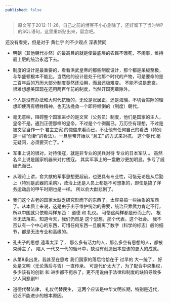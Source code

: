 ```yaml
---
published: false
---
```

>原文写于2012-11-26，自己之前的博客不小心删除了，还好留下了当时WP的SQL语句，这里重新贴出来，留念吧。

还没有看完，但是对于 黄仁宇 的不少观点 深表赞同
* 明朝（其他朝代亦然）的最高目的就是使最底层的农民不饿死，不闹事，维持最上层的统治永远下去。

* 制度的设计是最重要的，看看洪武皇帝的那些制度设计，那个都是呆板至极，与华盛顿根本不能比。当然他的设计是处于他那个时代的产物，可是要命的是二百年后的万历大部分制度竟然还沿用，而且还极难变。 不能不说是悲哀。 很难想想美国现在还用两百年前的制度，当然开国宪章除外。

* 个人是没有办法和大时代抗衡的，无论是张居正，还是海瑞，不切合实际的理想即使再有牺牲精神，也无法挽救一个即将倾倒的（制度）朝代。

* 毫无意味，阻碍整个国家进步的是文官（公务员）制度，他们是国家的主人，皇帝不是。遇到正德那样的皇帝，不过是个个例而已。万历空有理想，不过是被文官当作一个 君主立宪 的傀儡来看而已，不让他有任何自己的看法（特别是一些“创新”的看法）。一旦皇帝开始以 “怠工” 的方式来对抗。 这个朝代 毫无疑问，必须要灭亡了。*

* 军事上说的很对，对待倭寇，就是非专业的民兵对待 专业的日本军队 。 虽然名义上说是国家机器来对付倭寇。 其实军事上的一盘散沙更加明显。多亏了戚继光而已。

* 从理论上讲，俞大猷的军事思想更超前，也更具有专业性，可惜无论是从后勤上（特别是武器的采购），政治上还是人员上都是不可想象的，即使是搞了洋务运动后的甲午时期也是一样。 所以俞大猷悲剧了。

* 我们这个古老的国家太缺乏研究形而下的东西了，太容易搞一些抽象的东西了。从本质上来说，这是由于出于维护统治的需要，统治只靠武力肯定不行，所以中国就只依赖两样东西： 道德 和 礼仪。 可惜这两样都是形而上的。 根本无法落实。知道今天，我们仍然是 这个思想，那个代表，这个社会。 我不否认有一个中心的东西，可惜任何东西一旦脱离了数字（科学的标志）般的细节，都是无法专业和高级的。

* 孔夫子的思想 遗毒太深 了， 那么多有活力的人，那么多空有思想的人，都被束缚主了， 陷入 一代又一代的循环中，缺没有创造出本应该的更大的成就。

* 从第8条出发，我甚至在思考 我们国家的落后恰恰在于 过早的 大一统了， 好处是文明（无论落后与否）一直传承。 可是代价太大了，为了配合中央集权，多少该有的创新 和 进步都不扼杀了，更不用说由于法律和制度的缺陷导致多少人间悲剧!!!

* 道德代替法律， 礼仪代替民生， 这两个应该是中华文明长期，特别是近代，迟迟不能进步的根本原因。

